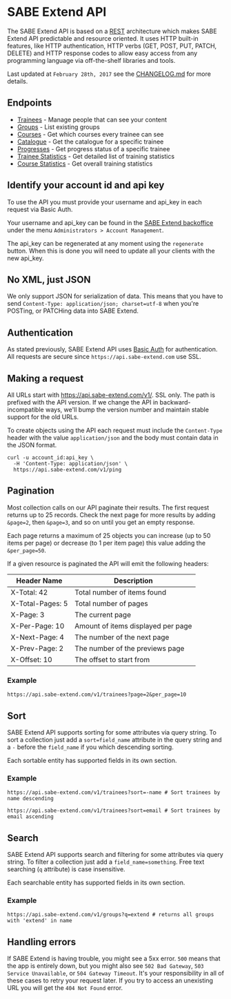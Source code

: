 # SABE Extend API

The SABE Extend API is based on a [REST](https://en.wikipedia.org/wiki/Representational_state_transfer) architecture which makes SABE Extend API predictable and resource oriented. It uses HTTP built-in features, like HTTP authentication, HTTP verbs (GET, POST, PUT, PATCH, DELETE) and HTTP response codes to allow easy access from any programming language via off-the-shelf libraries and tools.

Last updated at `February 28th, 2017` see the [CHANGELOG.md](CHANGELOG.md) for more details.

## Endpoints

* [Trainees](v1/trainees.md) - Manage people that can see your content
* [Groups](v1/groups.md) - List existing groups
* [Courses](v1/courses.md) - Get which courses every trainee can see
* [Catalogue](v1/catalogue.md) - Get the catalogue for a specific trainee
* [Progresses](v1/progresses.md) - Get progress status of a specific trainee
* [Trainee Statistics](v1/user_statistics.md) - Get detailed list of training statistics
* [Course Statistics](v1/course_statistics.md) - Get overall training statistics

## Identify your account id and api key

To use the API you must provide your username and api_key in each request via Basic Auth.

Your username and api_key can be found in the [SABE Extend backoffice](https://backoffice.sabe-extend.com) under the menu `Administrators > Account Management`.

The api_key can be regenerated at any moment using the `regenerate` button. When this is done you will need to update all your clients with the new api_key.

## No XML, just JSON

We only support JSON for serialization of data. This means that you have to send `Content-Type: application/json; charset=utf-8` when you're POSTing, or PATCHing data into SABE Extend.

## Authentication
As stated previously, SABE Extend API uses [Basic Auth](https://en.wikipedia.org/wiki/Basic_access_authentication) for authentication. All requests are secure since `https://api.sabe-extend.com` use SSL.

## Making a request

All URLs start with https://api.sabe-extend.com/v1/. SSL only. The path is prefixed with the API version. If we change the API in backward-incompatible ways, we'll bump the version number and maintain stable support for the old URLs.

To create objects using the API each request must include the `Content-Type` header with the value `application/json` and the body must contain data in the JSON format.

```shell
curl -u account_id:api_key \
  -H 'Content-Type: application/json' \
  https://api.sabe-extend.com/v1/ping
```

## Pagination

Most collection calls on our API paginate their results. The first request returns up to 25 records. Check the next page for more results by adding `&page=2`, then `&page=3`, and so on until you get an empty response.

Each page returns a maximum of 25 objects you can increase (up to 50 items per page) or decrease (to 1 per item page) this value adding the `&per_page=50`.

If a given resource is paginated the API will emit the following headers:

|  Header Name  |  Description  |
|---------------|---------------|
| X-Total: 42 | Total number of items found
| X-Total-Pages: 5 | Total number of pages
| X-Page: 3 | The current page
| X-Per-Page: 10 | Amount of items displayed per page
| X-Next-Page: 4 | The number of the next page
| X-Prev-Page: 2 | The number of the previews page
| X-Offset: 10 | The offset to start from

### Example

```shell
https://api.sabe-extend.com/v1/trainees?page=2&per_page=10
```

## Sort

SABE Extend API supports sorting for some attributes via query string. To sort a collection just add a `sort=field_name` attribute in the query string and a `-` before the `field_name` if you which descending sorting.

Each sortable entity has supported fields in its own section.

### Example

```shell
https://api.sabe-extend.com/v1/trainees?sort=-name # Sort trainees by name descending

https://api.sabe-extend.com/v1/trainees?sort=email # Sort trainees by email ascending
```

## Search

SABE Extend API supports search and filtering for some attributes via query string. To filter a collection just add a `field_name=something`. Free text searching (`q` attribute) is case insensitive.

Each searchable entity has supported fields in its own section.

### Example

```shell
https://api.sabe-extend.com/v1/groups?q=extend # returns all groups with 'extend' in name
```

## Handling errors

If SABE Extend is having trouble, you might see a 5xx error. `500` means that the app is entirely down, but you might also see `502 Bad Gateway`, `503 Service Unavailable`, or `504 Gateway Timeout`. It's your responsibility in all of these cases to retry your request later. If you try to access an unexisting URL you will get the `404 Not Found` error.
